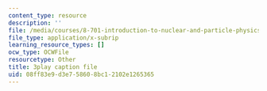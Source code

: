 ```yaml
---
content_type: resource
description: ''
file: /media/courses/8-701-introduction-to-nuclear-and-particle-physics-fall-2020/08ff83e9d3e758608bc12102e1265365_k2-dTdj5wkk.vtt
file_type: application/x-subrip
learning_resource_types: []
ocw_type: OCWFile
resourcetype: Other
title: 3play caption file
uid: 08ff83e9-d3e7-5860-8bc1-2102e1265365
---
```


